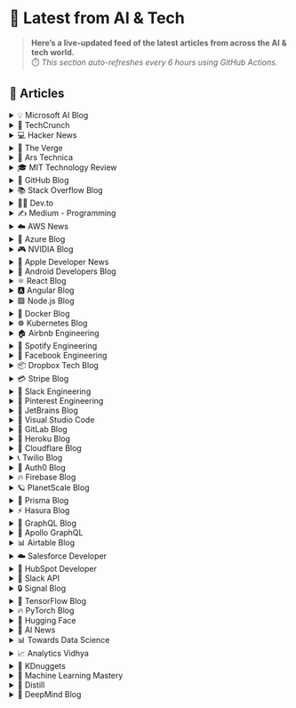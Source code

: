 # 📰 Latest from AI & Tech  

> **Here’s a live-updated feed of the latest articles from across the AI & tech world.**  
> ⏱️ *This section auto-refreshes every 6 hours using GitHub Actions.*

## 📰 Articles
<!-- BLOG-POST-LIST:START -->

<details>
<summary>💡 Microsoft AI Blog</summary>

- [A conversation with Kevin Scott: What’s next in AI](https://blogs.microsoft.com/ai/a-conversation-with-kevin-scott-whats-next-in-ai/) (2022-12-06)
- [From Hot Wheels to handling content: How brands are using Microsoft AI to be more productive and imaginative](https://blogs.microsoft.com/ai/from-hot-wheels-to-handling-content-how-brands-are-using-microsoft-ai-to-be-more-productive-and-imaginative/) (2022-10-12)
- [Microsoft open sources its ‘farm of the future’ toolkit](https://blogs.microsoft.com/ai/microsoft-open-sources-its-farm-of-the-future-toolkit/) (2022-10-06)
- [How data and AI will transform contact centres for financial services](https://cloudblogs.microsoft.com/industry-blog/en-gb/financial-services/2022/07/25/how-data-and-ai-will-transform-contact-centres-for-financial-services/) (2022-07-25)
- [AI-equipped drones study dolphins on the edge of extinction](https://news.microsoft.com/apac/features/ai-drones-dolphins-maui63/) (2022-07-21)

</details>

<details>
<summary>🚀 TechCrunch</summary>

- [Scenes from TechCrunch Disrupt 2025](https://techcrunch.com/2025/10/30/scenes-from-techcrunch-disrupt/) (2025-10-31)
- [Navan IPO tumbles 20% after historic debut under SEC shutdown workaround](https://techcrunch.com/2025/10/30/navan-ipo-tumbles-20-after-historic-debut-under-sec-shutdown-workaround/) (2025-10-30)
- [Nvidia is reportedly investing up to $1B in Poolside ](https://techcrunch.com/2025/10/30/nvidia-is-reportedly-investing-up-to-1-billion-in-poolside/) (2025-10-30)
- [Canva launches its own design model, adds new AI features to the platform](https://techcrunch.com/2025/10/30/canva-launches-its-own-design-model-adds-new-ai-features-to-the-platform/) (2025-10-30)
- [Bevel raises $10M Series A from General Catalyst for its AI health companion](https://techcrunch.com/2025/10/30/bevel-raises-10m-series-a-from-general-catalyst-for-its-ai-health-companion/) (2025-10-30)

</details>

<details>
<summary>💻 Hacker News</summary>

- [After delays, Egypt set for lavish opening of grand museum](https://phys.org/news/2025-10-delays-egypt-lavish-grand-museum.html) (2025-10-31)
- [Reasoning Models Reason Well, Until They Don't](https://arxiv.org/abs/2510.22371) (2025-10-31)
- [AMD Could Enter ARM Market with Sound Wave APU Built on TSMC 3nm Process](https://www.guru3d.com/story/amd-enters-arm-market-with-sound-wave-apu-built-on-tsmc-3nm-process/) (2025-10-31)
- [John Carmack on mutable variables](https://twitter.com/id_aa_carmack/status/1983593511703474196) (2025-10-31)
- [Roadmap for Improving the Type Checker](https://forums.swift.org/t/roadmap-for-improving-the-type-checker/82952) (2025-10-31)

</details>

<details>
<summary>📱 The Verge</summary>

- [Sora now lets you pay extra to make more AI videos](https://www.theverge.com/news/811241/sora-pay-for-extra-video-gens) (2025-10-31)
- [A bizarre Windows 11 bug duplicates Task Manager instead of closing it](https://www.theverge.com/news/811233/microsoft-windows-11-task-manager-duplicate-bug) (2025-10-31)
- [Microsoft&#8217;s agent platform play](https://www.theverge.com/tech/809889/github-agent-hq-platform-play-microsoft-jared-palmer-jay-parikh) (2025-10-31)
- [Tim Cook says more AIs are coming to Apple Intelligence](https://www.theverge.com/news/810735/tim-cook-ai-apple-intelligence-integrations) (2025-10-30)
- [Samsung’s AirPods Pro look-alikes have fallen to their best price in months](https://www.theverge.com/tech/810613/samsung-galaxy-buds-3-pro-anc-earbuds-deal-sale) (2025-10-30)

</details>

<details>
<summary>🔬 Ars Technica</summary>

- [“Unexpectedly, a deer briefly entered the family room”: Living with Gemini Home](https://arstechnica.com/google/2025/10/unexpectedly-a-deer-briefly-entered-the-family-room-living-with-gemini-home/) (2025-10-31)
- [Rocket Report: SpaceX surpasses shuttle launch total; Skyroot has big ambitions](https://arstechnica.com/space/2025/10/rocket-report-chinas-moon-rocket-to-debut-soon-arcaspace-is-back-sort-of/) (2025-10-31)
- [Calley Means is out of the White House; Casey Means misses Senate hearing](https://arstechnica.com/health/2025/10/the-means-siblings-darlings-of-maha-both-out-of-the-trump-admin-for-now/) (2025-10-30)
- [Man finally released a month after absurd arrest for reposting Trump meme](https://arstechnica.com/tech-policy/2025/10/man-finally-released-a-month-after-absurd-arrest-for-reposting-trump-meme/) (2025-10-30)
- [Leaker reveals which Pixels are vulnerable to Cellebrite phone hacking](https://arstechnica.com/gadgets/2025/10/leaker-reveals-which-pixels-are-vulnerable-to-cellebrite-phone-hacking/) (2025-10-30)

</details>

<details>
<summary>🎓 MIT Technology Review</summary>

- [The Download: down the Mandela effect rabbit hole, and the promise of a vaccine for colds](https://www.technologyreview.com/2025/10/31/1127444/the-download-down-the-mandela-effect-rabbit-hole-and-the-promise-of-a-vaccine-for-colds/) (2025-10-31)
- [Here’s why we don’t have a cold vaccine. Yet.](https://www.technologyreview.com/2025/10/31/1127408/heres-why-we-dont-have-a-cold-vaccine-yet/) (2025-10-31)
- [The Download: Introducing the new conspiracy age](https://www.technologyreview.com/2025/10/30/1127327/the-download-introducing-the-new-conspiracy-age/) (2025-10-30)
- [Leveraging the clinician’s expertise with agentic AI](https://www.technologyreview.com/2025/10/30/1125697/leveraging-the-clinicians-expertise-with-agentic-ai/) (2025-10-30)
- [Four thoughts from Bill Gates on climate tech](https://www.technologyreview.com/2025/10/30/1127056/four-thoughts-from-bill-gates-on-climate-tech/) (2025-10-30)

</details>

<details>
<summary>🐙 GitHub Blog</summary>

- [Measuring what matters: How offline evaluation of GitHub MCP Server works](https://github.blog/ai-and-ml/generative-ai/measuring-what-matters-how-offline-evaluation-of-github-mcp-server-works/) (2025-10-30)
- [Introducing Agent HQ: Any agent, any way you work](https://github.blog/news-insights/company-news/welcome-home-agents/) (2025-10-28)
- [Octoverse: A new developer joins GitHub every second as AI leads TypeScript to #1](https://github.blog/news-insights/octoverse/octoverse-a-new-developer-joins-github-every-second-as-ai-leads-typescript-to-1/) (2025-10-28)
- [Announcing the 2025 GitHub Partner Award winners 🎉](https://github.blog/news-insights/company-news/announcing-the-2025-github-partner-award-winners/) (2025-10-28)
- [How to find, install, and manage MCP servers with the GitHub MCP Registry](https://github.blog/ai-and-ml/generative-ai/how-to-find-install-and-manage-mcp-servers-with-the-github-mcp-registry/) (2025-10-24)

</details>

<details>
<summary>📚 Stack Overflow Blog</summary>

- [Vibe coding needs a spec, too](https://stackoverflow.blog/2025/10/31/vibe-coding-needs-a-spec-too/) (2025-10-31)
- [Live from the OpenAI forum: Learning to code in the age of AI](https://stackoverflow.blog/2025/10/30/live-from-the-openai-forum-learning-to-code-in-the-age-of-ai/) (2025-10-30)
- [Craft and quality beat speed and scale, with or without agents](https://stackoverflow.blog/2025/10/28/craft-and-quality-beat-speed-and-scale-with-or-without-agents/) (2025-10-28)
- [AI agents will succeed because one tool is better than ten](https://stackoverflow.blog/2025/10/27/ai-agents-will-succeed-because-one-tool-is-better-than-ten/) (2025-10-27)
- [Your runbooks are obsolete in the age of agents](https://stackoverflow.blog/2025/10/24/your-runbooks-are-obsolete-in-the-age-of-agents/) (2025-10-24)

</details>

<details>
<summary>👨‍💻 Dev.to</summary>

- [Worker Pools in Go: The Minimal Pattern I Use for High-Efficiency Concurrency](https://dev.to/evgeny_pantela/worker-pools-in-go-the-minimal-pattern-i-use-for-high-efficiency-concurrency-ein) (2025-10-31)
- [A Dashboard About Scammers, Telemarketers, My Cellphone, and Who Annoys Me Most](https://dev.to/caldas/a-dashboard-about-scammers-telemarketers-my-cellphone-and-who-annoys-me-most-2dml) (2025-10-31)
- [Understanding E Supply Chain Components: A Complete Guide for Modern Businesses](https://dev.to/pujagothi/understanding-e-supply-chain-components-a-complete-guide-for-modern-businesses-35gd) (2025-10-31)
- [ServiceNow Roles and Responsibilities: Complete Guide for 2025](https://dev.to/morrismoses149/servicenow-roles-and-responsibilities-complete-guide-for-2025-4ioa) (2025-10-31)
- [Rick Shiels Golf: Our Best Golf Challenge EVER](https://dev.to/youtube_golf/rick-shiels-golf-our-best-golf-challenge-ever-277e) (2025-10-31)

</details>

<details>
<summary>✍️ Medium - Programming</summary>

- [Genville 50](https://medium.com/@genville/genville-50-8da0cc0056dc?source=rss------programming-5) (2025-10-31)
- [09367743135شماره خاله #شماره خاله#تهران #شماره خاله#اصفهان
شماره خاله #شماره خاله# تهران #شماره…](https://medium.com/@4ugugfufififohioffiif/09367743135%D8%B4%D9%85%D8%A7%D8%B1%D9%87-%D8%AE%D8%A7%D9%84%D9%87-%D8%B4%D9%85%D8%A7%D8%B1%D9%87-%D8%AE%D8%A7%D9%84%D9%87-%D8%AA%D9%87%D8%B1%D8%A7%D9%86-%D8%B4%D9%85%D8%A7%D8%B1%D9%87-%D8%AE%D8%A7%D9%84%D9%87-%D8%A7%D8%B5%D9%81%D9%87%D8%A7%D9%86-%D8%B4%D9%85%D8%A7%D8%B1%D9%87-%D8%AE%D8%A7%D9%84%D9%87-%D8%B4%D9%85%D8%A7%D8%B1%D9%87-%D8%AE%D8%A7%D9%84%D9%87-%D8%AA%D9%87%D8%B1%D8%A7%D9%86-%D8%B4%D9%85%D8%A7%D8%B1%D9%87-ac9a180c6b89?source=rss------programming-5) (2025-10-31)
- [Stop Doing Video Transcoding Wrong](https://medium.com/@medipansh/stop-doing-video-transcoding-wrong-6732fde3e450?source=rss------programming-5) (2025-10-31)
- [09367743135شماره خاله #شماره خاله#تهران #شماره خاله#اصفهان
شماره خاله #شماره خاله# تهران #شماره…](https://medium.com/@4ugugfufififohioffiif/09367743135%D8%B4%D9%85%D8%A7%D8%B1%D9%87-%D8%AE%D8%A7%D9%84%D9%87-%D8%B4%D9%85%D8%A7%D8%B1%D9%87-%D8%AE%D8%A7%D9%84%D9%87-%D8%AA%D9%87%D8%B1%D8%A7%D9%86-%D8%B4%D9%85%D8%A7%D8%B1%D9%87-%D8%AE%D8%A7%D9%84%D9%87-%D8%A7%D8%B5%D9%81%D9%87%D8%A7%D9%86-%D8%B4%D9%85%D8%A7%D8%B1%D9%87-%D8%AE%D8%A7%D9%84%D9%87-%D8%B4%D9%85%D8%A7%D8%B1%D9%87-%D8%AE%D8%A7%D9%84%D9%87-%D8%AA%D9%87%D8%B1%D8%A7%D9%86-%D8%B4%D9%85%D8%A7%D8%B1%D9%87-20a4c95b81ba?source=rss------programming-5) (2025-10-31)
- [The Past And The Future Of Technology And Artificial Intelligence](https://medium.com/@oyewoleseye009/the-past-and-the-future-of-technology-and-artificial-intelligence-6aaa21647e1f?source=rss------programming-5) (2025-10-31)

</details>

<details>
<summary>☁️ AWS News</summary>

- [Build more accurate AI applications with Amazon Nova Web Grounding](https://aws.amazon.com/blogs/aws/build-more-accurate-ai-applications-with-amazon-nova-web-grounding/) (2025-10-28)
- [Amazon Nova Multimodal Embeddings: State-of-the-art embedding model for agentic RAG and semantic search](https://aws.amazon.com/blogs/aws/amazon-nova-multimodal-embeddings-now-available-in-amazon-bedrock/) (2025-10-28)
- [AWS Weekly Roundup: AWS RTB Fabric, AWS Customer Carbon Footprint Tool, AWS Secret-West Region, and more (October 27, 2025)](https://aws.amazon.com/blogs/aws/aws-weekly-roundup-aws-rtb-fabric-aws-customer-carbon-footprint-tool-aws-secret-west-region-and-more-october-27-2025/) (2025-10-27)
- [Introducing AWS RTB Fabric for real-time advertising technology workloads](https://aws.amazon.com/blogs/aws/introducing-aws-rtb-fabric-for-real-time-advertising-technology-workloads/) (2025-10-23)
- [Customer Carbon Footprint Tool Expands: Additional emissions categories including Scope 3 are now available](https://aws.amazon.com/blogs/aws/aws-customer-carbon-footprint-tool-now-includes-scope-3-emissions/) (2025-10-22)

</details>

<details>
<summary>🔵 Azure Blog</summary>

- [Fully managed cloud-to-cloud transfers with Azure Storage Mover](https://azure.microsoft.com/en-us/blog/fully-managed-cloud-to-cloud-transfers-with-azure-storage-mover/) (2025-10-23)
- [Microsoft named a Leader in the 2025 Gartner® Magic Quadrant™ for Distributed Hybrid Infrastructure](https://azure.microsoft.com/en-us/blog/microsoft-named-a-leader-in-the-2025-gartner-magic-quadrant-for-distributed-hybrid-infrastructure/) (2025-10-22)
- [The Signals Loop: Fine-tuning for world-class AI apps and agents ](https://azure.microsoft.com/en-us/blog/the-signals-loop-fine-tuning-for-world-class-ai-apps-and-agents/) (2025-10-21)
- [Innovation spotlight: How 3 customers are driving change with migration to Azure SQL](https://www.microsoft.com/en-us/sql-server/blog/2025/10/20/innovation-spotlight-how-3-customers-are-driving-change-with-migration-to-azure-sql/) (2025-10-20)
- [From queries to conversations: Unlock insights about your data using Azure Storage Discovery—now generally available](https://azure.microsoft.com/en-us/blog/from-queries-to-conversations-unlock-insights-about-your-data-using-azure-storage-discovery-now-generally-available/) (2025-10-16)

</details>

<details>
<summary>🎮 NVIDIA Blog</summary>

- [AI-Powered Mobile Clinics Deliver Breast Cancer Screening to India’s Rural Communities](https://blogs.nvidia.com/blog/medcognetics-ai-powered-breast-cancer-screening-india/) (2025-10-30)
- [Join the Resistance: ‘ARC Raiders’ Launches in the Cloud](https://blogs.nvidia.com/blog/geforce-now-thursday-arc-raiders/) (2025-10-30)
- [Into the Omniverse: Open World Foundation Models Generate Synthetic Worlds for Physical AI Development](https://blogs.nvidia.com/blog/scaling-physical-ai-omniverse/) (2025-10-29)
- [NVIDIA GTC Washington, DC: Live Updates on What’s Next in AI](https://blogs.nvidia.com/blog/nvidia-gtc-washington-dc-2025-news/) (2025-10-28)
- [NVIDIA AI Physics Transforms Aerospace and Automotive Design, Accelerating Engineering by 500x](https://blogs.nvidia.com/blog/ai-physics-aerospace-automotive-design-engineering/) (2025-10-28)

</details>

<details>
<summary>🍎 Apple Developer News</summary>

- [Price updates for apps, In-App Purchases, and subscriptions](https://developer.apple.com/news/?id=nomqoqfm) (2025-10-30)
- [Enhancements to help you submit and market your apps and games](https://developer.apple.com/news/?id=gf6mgrs6) (2025-10-29)
- [New requirement for apps using Sign in with Apple for account creation](https://developer.apple.com/news/?id=j9zukcr6) (2025-10-09)
- [Updated Apple Developer Program License Agreement now available](https://developer.apple.com/news/?id=fnkpd51y) (2025-10-08)
- [New requirements for apps available in Texas](https://developer.apple.com/news/?id=btkirlj8) (2025-10-08)

</details>

<details>
<summary>🤖 Android Developers Blog</summary>

- [ML Kit’s Prompt API: Unlock Custom On-Device Gemini Nano Experiences](https://android-developers.googleblog.com/2025/10/ml-kit-genai-prompt-api-alpha-release.html) (2025-10-30)
- [Kakao Mobility uses Gemini Nano on-device to reduce costs and boost call conversion by 45%](https://android-developers.googleblog.com/2025/10/kakao-mobility-uses-gemini-nano-on.html) (2025-10-30)
- [redBus uses Gemini Flash via Firebase AI Logic to boost the length of customer reviews by 57%](https://android-developers.googleblog.com/2025/10/redbus-gains-57-deeper-insights-into.html) (2025-10-30)
- [New agentic experiences for Android Studio, new AI APIs, the first Android XR device and more, in our Fall episode of The Android Show](https://android-developers.googleblog.com/2025/10/new-agentic-experiences-for-android.html) (2025-10-30)
- [New tools and programs to accelerate your success on Google Play](https://android-developers.googleblog.com/2025/10/new-tools-and-programs-to-accelerate.html) (2025-10-30)

</details>

<details>
<summary>⚛️ React Blog</summary>

- [React Labs: What We've Been Working On – June 2022](https://reactjs.org/blog/2022/06/15/react-labs-what-we-have-been-working-on-june-2022.html) (2022-06-15)
- [React v18.0](https://reactjs.org/blog/2022/03/29/react-v18.html) (2022-03-29)
- [How to Upgrade to React 18](https://reactjs.org/blog/2022/03/08/react-18-upgrade-guide.html) (2022-03-08)
- [React Conf 2021 Recap](https://reactjs.org/blog/2021/12/17/react-conf-2021-recap.html) (2021-12-17)
- [The Plan for React 18](https://reactjs.org/blog/2021/06/08/the-plan-for-react-18.html) (2021-06-08)

</details>

<details>
<summary>🅰️ Angular Blog</summary>

- [Angular support for generating apps in Google AI Studio is now available](https://blog.angular.dev/angular-support-for-generating-apps-in-google-ai-studio-is-now-available-3a3afde38f58?source=rss----447683c3d9a3---4) (2025-10-02)
- [Beyond the Horizon: How Angular is Embracing AI for Next-Gen Apps](https://blog.angular.dev/beyond-the-horizon-how-angular-is-embracing-ai-for-next-gen-apps-7a7ed706e1a3?source=rss----447683c3d9a3---4) (2025-09-16)
- [Angular Summer Update 2025](https://blog.angular.dev/angular-summer-update-2025-1987592a0b42?source=rss----447683c3d9a3---4) (2025-08-29)
- [The Angular Custom Profiling Track is now available](https://blog.angular.dev/the-angular-custom-profiling-track-is-now-available-0f9d8d36218a?source=rss----447683c3d9a3---4) (2025-07-02)
- [Announcing Angular v20](https://blog.angular.dev/announcing-angular-v20-b5c9c06cf301?source=rss----447683c3d9a3---4) (2025-05-28)

</details>

<details>
<summary>🟩 Node.js Blog</summary>

- [Node.js v25.1.0 (Current)](https://nodejs.org/en/blog/release/v25.1.0) (2025-10-28)
- [Node.js v22.21.1 (LTS)](https://nodejs.org/en/blog/release/v22.21.1) (2025-10-28)
- [Node.js v24.11.0 (LTS)](https://nodejs.org/en/blog/release/v24.11.0) (2025-10-28)
- [Node.js v22 to v24](https://nodejs.org/en/blog/migrations/v22-to-v24) (2025-10-28)
- [Node.js v20 to v22](https://nodejs.org/en/blog/migrations/v20-to-v22) (2025-10-28)

</details>

<details>
<summary>🐳 Docker Blog</summary>

- [Mr. Bones: A Pirate-Voiced Halloween Chatbot Powered by Docker Model Runner](https://www.docker.com/blog/talking-skeleton-docker-llm/) (2025-10-31)
- [theCUBE Research economic validation of Docker’s development platform](https://www.docker.com/blog/thecube-research-economic-validation-of-docker-development-platform/) (2025-10-30)
- [How to add MCP Servers to Claude Desktop with Docker MCP Toolkit](https://www.docker.com/blog/connect-mcp-servers-to-claude-desktop-with-mcp-toolkit/) (2025-10-27)
- [Docker Hub Incident Report – October 20, 2025](https://www.docker.com/blog/docker-hub-incident-report-october-20-2025/) (2025-10-24)
- [Your Org, Your Tools: Building a Custom MCP Catalog](https://www.docker.com/blog/build-custom-mcp-catalog/) (2025-10-24)

</details>

<details>
<summary>☸️ Kubernetes Blog</summary>

- [7 Common Kubernetes Pitfalls (and How I Learned to Avoid Them)](https://kubernetes.io/blog/2025/10/20/seven-kubernetes-pitfalls-and-how-to-avoid/) (2025-10-20)
- [Spotlight on Policy Working Group](https://kubernetes.io/blog/2025/10/18/wg-policy-spotlight-2025/) (2025-10-18)
- [Introducing Headlamp Plugin for Karpenter - Scaling and Visibility](https://kubernetes.io/blog/2025/10/06/introducing-headlamp-plugin-for-karpenter/) (2025-10-06)
- [Announcing Changed Block Tracking API support (alpha)](https://kubernetes.io/blog/2025/09/25/csi-changed-block-tracking/) (2025-09-25)
- [Kubernetes v1.34: Pod Level Resources Graduated to Beta](https://kubernetes.io/blog/2025/09/22/kubernetes-v1-34-pod-level-resources/) (2025-09-22)

</details>

<details>
<summary>🏠 Airbnb Engineering</summary>

- [GraphQL Data Mocking at Scale with LLMs and @generateMock](https://medium.com/airbnb-engineering/graphql-data-mocking-at-scale-with-llms-and-generatemock-30b380f12bd6?source=rss----53c7c27702d5---4) (2025-10-30)
- [From Static Rate Limiting to Adaptive Traffic Management in Airbnb’s Key-Value Store](https://medium.com/airbnb-engineering/from-static-rate-limiting-to-adaptive-traffic-management-in-airbnbs-key-value-store-29362764e5c2?source=rss----53c7c27702d5---4) (2025-10-09)
- [Building a Next-Generation Key-Value Store at Airbnb](https://medium.com/airbnb-engineering/building-a-next-generation-key-value-store-at-airbnb-0de8465ba354?source=rss----53c7c27702d5---4) (2025-09-24)
- [Viaduct, Five Years On: Modernizing the Data-Oriented Service Mesh](https://medium.com/airbnb-engineering/viaduct-five-years-on-modernizing-the-data-oriented-service-mesh-e66397c9e9a9?source=rss----53c7c27702d5---4) (2025-09-17)
- [Taming Service-Oriented Architecture Using A Data-Oriented Service Mesh](https://medium.com/airbnb-engineering/taming-service-oriented-architecture-using-a-data-oriented-service-mesh-da771a841344?source=rss----53c7c27702d5---4) (2025-09-16)

</details>

<details>
<summary>🎵 Spotify Engineering</summary>

- [Beyond Winning: Spotify’s Experiments with Learning Framework](https://engineering.atspotify.com/2025/9/spotifys-experiments-with-learning-framework/) (2025-09-23)
- [Incident Report: Spotify Outage on April 16, 2025](https://engineering.atspotify.com/2025/5/incident-report-spotify-outage-on-april-16-2025/) (2025-05-09)
- [Celebrating Five Years of Backstage: From Open Source Project to Enterprise Business](https://engineering.atspotify.com/2025/4/celebrating-five-years-of-backstage/) (2025-04-23)
- [A Behind-the-Scenes Look at How We Release the Spotify App (Part 1)](https://engineering.atspotify.com/2025/4/how-we-release-the-spotify-app-part-1/) (2025-04-17)
- [An Insider’s Tips for Taking the Certified Backstage Associate (CBA) Exam](https://engineering.atspotify.com/2025/3/certified-backstage-associate-exam-tips/) (2025-03-25)

</details>

<details>
<summary>👥 Facebook Engineering</summary>

- [Scaling Privacy Infrastructure for GenAI Product Innovation](https://engineering.fb.com/2025/10/23/security/scaling-privacy-infrastructure-for-genai-product-innovation/) (2025-10-23)
- [Disaggregated Scheduled Fabric: Scaling Meta’s AI Journey](https://engineering.fb.com/2025/10/20/data-center-engineering/disaggregated-scheduled-fabric-scaling-metas-ai-journey/) (2025-10-20)
- [Scaling LLM Inference: Innovations in Tensor Parallelism, Context Parallelism, and Expert Parallelism](https://engineering.fb.com/2025/10/17/ai-research/scaling-llm-inference-innovations-tensor-parallelism-context-parallelism-expert-parallelism/) (2025-10-17)
- [Branching in a Sapling Monorepo](https://engineering.fb.com/2025/10/16/developer-tools/branching-in-a-sapling-monorepo/) (2025-10-16)
- [10X Backbone: How Meta Is Scaling Backbone Connectivity for AI](https://engineering.fb.com/2025/10/16/data-center-engineering/10x-backbone-how-meta-is-scaling-backbone-connectivity-for-ai/) (2025-10-16)

</details>

<details>
<summary>📦 Dropbox Tech Blog</summary>

- [With Mobius Labs' Aana models, we're bringing deeper multimodal understanding to Dropbox Dash](https://dropbox.tech/machine-learning/mobius-labs-aana-dropbox-multimodal-understanding) (2025-10-23)
- [Half-Quadratic Quantization of large machine learning models](https://dropbox.tech/machine-learning/halfquadratic-quantization-of-large-machine-learning-models) (2025-10-22)
- [A practical blueprint for evaluating conversational AI at scale](https://dropbox.tech/machine-learning/practical-blueprint-evaluating-conversational-ai-at-scale-dash) (2025-10-02)
- [Hack Week 2025: How these engineers liquid-cooled a GPU server](https://dropbox.tech/culture/hack-week-2025-liquid-cooling-gpu-server) (2025-08-27)
- [Driving AI adoption at Dropbox: a conversation with CTO Ali Dasdan](https://dropbox.tech/culture/ai-adoption-productivity-dropbox-cto-ali-dasdan) (2025-08-19)

</details>

<details>
<summary>💳 Stripe Blog</summary>

- [Introducing stablecoin payments for subscriptions](https://stripe.com/blog/introducing-stablecoin-payments-for-subscriptions) (2025-10-14)
- [Introducing our agentic commerce solutions](https://stripe.com/blog/introducing-our-agentic-commerce-solutions) (2025-10-07)
- [Introducing Open Issuance from Bridge: A new platform to launch your own stablecoin](https://stripe.com/blog/introducing-open-issuance-from-bridge) (2025-09-30)
- [All our product updates from Stripe Tour New York](https://stripe.com/blog/all-our-product-updates-from-stripe-tour-new-york) (2025-09-30)
- [Developing an open standard for agentic commerce](https://stripe.com/blog/developing-an-open-standard-for-agentic-commerce) (2025-09-29)

</details>

<details>
<summary>💬 Slack Engineering</summary>

- [Advancing Our Chef Infrastructure: Safety Without Disruption](https://slack.engineering/advancing-our-chef-infrastructure-safety-without-disruption/) (2025-10-23)
- [Deploy Safety: Reducing customer impact from change](https://slack.engineering/deploy-safety/) (2025-10-07)
- [Building Slack’s Anomaly Event Response](https://slack.engineering/building-slacks-anomaly-event-response/) (2025-09-04)
- [Optimizing Our E2E Pipeline](https://slack.engineering/speedup-e2e-testing/) (2025-04-14)
- [How we built enterprise search to be secure and private](https://slack.engineering/how-we-built-enterprise-search-to-be-secure-and-private/) (2025-03-07)

</details>

<details>
<summary>📌 Pinterest Engineering</summary>

- [Identify User Journeys at Pinterest](https://medium.com/pinterest-engineering/identify-user-journeys-at-pinterest-b517f6275b42?source=rss-ef81ef829bcb------2) (2025-10-21)
- [Tracking Down Mysterious ML Training Stalls](https://medium.com/@Pinterest_Engineering/tracking-down-mysterious-ml-training-stalls-5290bb19be6d?source=rss-ef81ef829bcb------2) (2025-10-17)
- [Next Gen Data Processing at Massive Scale At Pinterest With Moka (Part 2 of 2)](https://medium.com/pinterest-engineering/next-gen-data-processing-at-massive-scale-at-pinterest-with-moka-part-2-of-2-d0210ded34e0?source=rss-ef81ef829bcb------2) (2025-09-10)
- [Developer Experience at Pinterest: The Journey to PinConsole](https://medium.com/pinterest-engineering/developer-experience-at-pinterest-the-journey-to-pinconsole-b34ac9e3bdd9?source=rss-ef81ef829bcb------2) (2025-08-22)
- [Debugging the One-in-a-Million Failure: Migrating Pinterest’s Search Infrastructure to Kubernetes](https://medium.com/pinterest-engineering/debugging-the-one-in-a-million-failure-migrating-pinterests-search-infrastructure-to-kubernetes-bef9af9dabf4?source=rss-ef81ef829bcb------2) (2025-07-16)

</details>

<details>
<summary>💎 JetBrains Blog</summary>

- [[Livestream recording] Maximizing TeamCity: New Features in Action and a Look Ahead](https://blog.jetbrains.com/teamcity/2025/10/livestream-recording-maximizing-teamcity/) (2025-10-30)
- [Grazie’s Next Step: Built-In Language Intelligence for Your IDE](https://blog.jetbrains.com/grazie/2025/10/grazie-s-next-step-built-in-language-intelligence-for-your-ide/) (2025-10-30)
- [JetBrains Becomes Cloud9’s Official AI-Powered Coding Partner](https://blog.jetbrains.com/blog/2025/10/29/jetbrains-becomes-cloud9s-official-ai-powered-coding-partner/) (2025-10-29)
- [Simplifying Distributed Systems: Jason Taylor Shows How .NET Aspire Makes the Complex Feel Effortless](https://blog.jetbrains.com/dotnet/2025/10/29/simplifying-distributed-systems-dotnet-aspire-jason-taylor/) (2025-10-29)
- [The MPS 2025.3 Early Access Program Has Started](https://blog.jetbrains.com/mps/2025/10/the-mps-2025-3-eap-has-started/) (2025-10-29)

</details>

<details>
<summary>📝 Visual Studio Code</summary>

- [Expanding Model Choice in VS Code with Bring Your Own Key](https://code.visualstudio.com/blogs/2025/10/22/bring-your-own-key) (2025-10-22)
- [September 2025 (version 1.105)](https://code.visualstudio.com/updates/v1_105) (2025-10-09)
- [Introducing auto model selection (preview)](https://code.visualstudio.com/blogs/2025/09/15/autoModelSelection) (2025-09-15)
- [August 2025 (version 1.104)](https://code.visualstudio.com/updates/v1_104) (2025-09-11)
- [VS Code Dev Days – Join an event near you to learn about AI-assisted development](https://code.visualstudio.com/blogs/2025/08/27/vscode-dev-days) (2025-08-26)

</details>

<details>
<summary>🦊 GitLab Blog</summary>

- [Ace your planning without the context-switching](https://about.gitlab.com/blog/ace-your-planning-without-the-context-switching/) (2025-10-28)
- [Modernize Java applications quickly with GitLab Duo with Amazon Q](https://about.gitlab.com/blog/modernize-java-applications-quickly-with-gitlab-duo-with-amazon-q/) (2025-10-22)
- [Delivering faster and smarter scans with Advanced SAST](https://about.gitlab.com/blog/delivering-faster-and-smarter-scans-with-advanced-sast/) (2025-10-21)
- [GitLab 18.5: Intelligence that moves software development forward](https://about.gitlab.com/blog/gitlab-18-5-intelligence-that-moves-software-development-forward/) (2025-10-21)
- [Claude Haiku 4.5 now available in GitLab Duo Agentic Chat](https://about.gitlab.com/blog/claude-haiku-4-5-now-available-in-gitlab-duo-agentic-chat/) (2025-10-20)

</details>

<details>
<summary>💜 Heroku Blog</summary>

- [Heroku Connect: Faster, More Reliable Data Sync with Salesforce CDC](https://www.heroku.com/blog/heroku-connect-data-sync-with-salesforce-cdc/) (2025-10-30)
- [Heroku Introduces New Innovations to Expand the Capabilities of Every Salesforce Org](https://www.heroku.com/blog/new-innovations-expand-capabilities-every-salesforce-org/) (2025-10-14)
- [Introducing the Next Generation of Heroku Postgres – Unlocking Performance, Scale, and Zero-Friction Ops](https://www.heroku.com/blog/introducing-the-next-generation-of-heroku-postgres/) (2025-10-14)
- [Welcome to Heroku Vibes](https://www.heroku.com/blog/turn-ideas-into-apps-heroku-vibes-pilot/) (2025-10-08)
- [Heroku AI Studio is Your Workspace for Smarter, Faster AI Apps](https://www.heroku.com/blog/heroku-ai-studio-workspace-for-smarter-faster-ai-apps/) (2025-09-17)

</details>

<details>
<summary>🔶 Cloudflare Blog</summary>

- [Beyond IP lists: a registry format for bots and agents](https://blog.cloudflare.com/agent-registry/) (2025-10-30)
- [Anonymous credentials: rate-limiting bots and agents without compromising privacy](https://blog.cloudflare.com/private-rate-limiting/) (2025-10-30)
- [Policy, privacy and post-quantum: anonymous credentials for everyone](https://blog.cloudflare.com/pq-anonymous-credentials/) (2025-10-30)
- [Measuring characteristics of TCP connections at Internet scale](https://blog.cloudflare.com/measuring-network-connections-at-scale/) (2025-10-29)
- [One IP address, many users: detecting CGNAT to reduce collateral effects](https://blog.cloudflare.com/detecting-cgn-to-reduce-collateral-damage/) (2025-10-29)

</details>

<details>
<summary>📞 Twilio Blog</summary>

- [
The Future of BPO in the Age of AI and Automation: A Conversational Recap
](
https://www.twilio.com/en-us/blog/insights/the-future-of-bpo-in-the-age-of-ai-and-automation--a-conversatio
) (2025-10-29)
- [
October 2025 Fraud Update: How ISVs can Prepare for the Holiday Season
](
https://www.twilio.com/en-us/blog/insights/best-practices/quarterly-fraud-update-october-2025
) (2025-10-28)
- [
Making Alt Text Fast: How Twilio Scaled Docs Accessibility with Automation
](
https://www.twilio.com/en-us/blog/developers/docs-accessibility-automation-llm-prompts
) (2025-10-27)
- [
Regulatory & Compliance Corner – October 2025
](
https://www.twilio.com/en-us/blog/insights/2025-october-regulatory-updates
) (2025-10-27)
- [
What Is IVR (Interactive Voice Response) for Call Centers?
](
https://www.twilio.com/en-us/blog/ivr-what-it-is-and-how-it-benefits-contact-center
) (2025-10-25)

</details>

<details>
<summary>🔐 Auth0 Blog</summary>

- [Auth0 for Scaling Apps: Advanced Security and Authentication
](https://auth0.com/blog/auth0-scaling-apps-security-authentication/) (2025-10-30)
- [MS Agent Framework and Python: Use the Auth0 Token Vault to Call Third-Party APIs](https://auth0.com/blog/microsoft-agent-framework-python-auth0-token-vault/) (2025-10-27)
- [Securing AI Agents: Mitigate Excessive Agency with Zero Trust Security](https://auth0.com/blog/mitigate-excessive-agency-ai-agents/) (2025-10-27)
- [Social or Enterprise: Which Connection is Right?
](https://auth0.com/blog/deciding-between-social-enterprise-connection/) (2025-10-21)
- [Introducing CheckMate for Auth0: A New Auth0 Security Tool](https://auth0.com/blog/introducing-checkmate-for-auth0/) (2025-10-20)

</details>

<details>
<summary>🔥 Firebase Blog</summary>

- [#FirebaserFriday: Frank van Puffelen](http://firebase.googleblog.com/2022/02/meet-firebaser-Puf.html) (2022-03-18)
- [How Firebase Performance Monitoring optimized app startup time](http://firebase.googleblog.com/2022/03/how-Firebase-Performance-Monitoring-optimized-app-startup-time.html) (2022-03-09)
- [Using Machine Learning to optimize mobile game experiences](http://firebase.googleblog.com/2022/02/custom-ondevice-machine-learning.html) (2022-02-15)
- [Accept Payments with Cloud Firestore and Google Pay](http://firebase.googleblog.com/2022/02/accept-payments-with-Cloud-Firestore-and-Google-Pay.html) (2022-02-11)
- [Everything you need to know about Remote Config’s latest personalization feature](http://firebase.googleblog.com/2022/01/remote-config-personalization-overview.html) (2022-01-26)

</details>

<details>
<summary>🪐 PlanetScale Blog</summary>

- [$5 PlanetScale](https://planetscale.com/blog/5-dollar-planetscale) (2025-10-30)
- [Benchmarking Postgres 17 vs 18](https://planetscale.com/blog/benchmarking-postgres-17-vs-18) (2025-10-14)
- [Larger than RAM Vector Indexes for Relational Databases](https://planetscale.com/blog/larger-than-ram-vector-indexes-for-relational-databases) (2025-10-01)
- [Partnering with Cloudflare to bring you the fastest globally distributed applications](https://planetscale.com/blog/partnering-with-cloudflare-fastest-applications) (2025-09-24)
- [Processes and Threads](https://planetscale.com/blog/processes-and-threads) (2025-09-24)

</details>

<details>
<summary>🔷 Prisma Blog</summary>

- [Key takeaways from the Discover Data DX virtual event](https://www.prisma.io/blog/datadx-event-recap-z5Pcp6HzBz5m) (2023-12-13)
- [Prisma Accelerate now in General Availability](https://www.prisma.io/blog/accelerate-ga-release-I9cQM6bSf2g6) (2023-10-26)
- [Support for Serverless Database Drivers in Prisma ORM Is Now in Preview](https://www.prisma.io/blog/serverless-database-drivers-KML1ehXORxZV) (2023-10-06)
- [Launching the Data DX Manifesto: Shaping a new paradigm in data-driven development](https://www.prisma.io/blog/datadx-manifesto-ikgyqj170k8h) (2023-10-05)
- [SQLite on the Edge: Prisma Support for Turso is in Early Access](https://www.prisma.io/blog/prisma-turso-ea-support-rXGd_Tmy3UXX) (2023-09-28)

</details>

<details>
<summary>⚡ Hasura Blog</summary>

- [Data access layer: Unlocking the full potential of financial data](https://hasura.io/blog/data-access-layer-unlocking-the-full-potential-of-financial-data/) (2025-03-24)
- [Time-traveling through your data architecture: Using data agents to understand change](https://hasura.io/blog/time-traveling-through-your-data-architecture-using-data-agents-to-understand-change/) (2025-03-19)
- [Data products, data contracts: A new model for data management in financial services](https://hasura.io/blog/data-products-data-contracts-a-new-model-for-data-management-in-financial-services/) (2025-03-18)
- [How PromptQL achieves 100% accuracy for AI on enterprise data](https://hasura.io/blog/how-promptql-achieves-100-accuracy-for-ai-on-enterprise-data/) (2025-03-11)
- [Hasura: Powerful access control on MongoDB data](https://hasura.io/blog/hasura-powerful-access-control-on-mongodb-data/) (2025-03-05)

</details>

<details>
<summary>🔗 GraphQL Blog</summary>

- [GraphQL Locals 2025: Increasing Support](https://graphql.org/blog/2025-10-16-graphql-local-initiative-update) (2025-10-16)
- [Announcing the GraphQL AI Working Group](https://graphql.org/blog/2025-10-14-announcing-ai-wg) (2025-10-14)
- [Introducing the New GraphQL.org: A Decade of Evolution, Redesigned](https://graphql.org/blog/2025-09-08-announcing-graphqldotorg) (2025-09-08)
- [Announcing the September 2025 Edition of the GraphQL Specification](https://graphql.org/blog/2025-09-08-september-edition) (2025-09-08)
- [GraphQL: Supercharging AI](https://graphql.org/blog/2025-07-03-graphql-supercharging-ai) (2025-07-03)

</details>

<details>
<summary>🚀 Apollo GraphQL</summary>

- [Apollo MCP Server 1.0 is Generally Available](https://www.apollographql.com/blog/apollo-mcp-server-1-0-is-generally-available) (2025-10-07)
- [GraphOS Router APM Dashboard Templates for Datadog](https://www.apollographql.com/blog/graphos-router-apm-dashboard-templates-for-datadog) (2025-10-07)
- [Announcing Apollo iOS 2.0](https://www.apollographql.com/blog/announcing-apollo-ios-2-0) (2025-10-07)
- [GraphQL Summit 2025 Product Highlights: Building the future of AI and Apps](https://www.apollographql.com/blog/graphql-summit-2025-apollo-product-announcements) (2025-10-07)
- [Subgraph and Connector Insights: Empowering Developers Through Endpoint Observability](https://www.apollographql.com/blog/subgraph-and-connector-insights) (2025-10-07)

</details>

<details>
<summary>📊 Airtable Blog</summary>

- [Applications closing for the Airtable AI Incubator](https://blog.airtable.com/applications-closing-for-the-airtable-ai-incubator/) (2025-09-29)
- [Automate 5X more work at the same cost with Airtable AI](https://blog.airtable.com/airtable-ai-price-change/) (2025-05-14)
- [Airtable is now available in AWS Marketplace](https://blog.airtable.com/airtable-available-in-aws-marketplace/) (2024-11-12)
- [It’s time to change the way we build digital products. Introducing, ProductCentral.](https://blog.airtable.com/change-way-build-digital-products/) (2024-10-15)
- [New capabilities to unlock agility at scale](https://blog.airtable.com/launching-new-capabilities-for-the-enterprise/) (2024-09-26)

</details>

<details>
<summary>☁️ Salesforce Developer</summary>

- [Connect Data 360 to Databricks Using Salesforce IDP](https://developer.salesforce.com/blogs/2025/10/connect-data-360-to-databricks-using-salesforce-idp.html) (2025-10-30)
- [Build and Optimize Agents with New Agentforce 360 Features](https://developer.salesforce.com/blogs/2025/10/build-and-optimize-agents-with-new-agentforce-360-features.html) (2025-10-29)
- [Vibe Code Lightning Web Components with Salesforce DX MCP](https://developer.salesforce.com/blogs/2025/10/vibe-code-lightning-web-components-with-salesforce-dx-mcp.html) (2025-10-28)
- [Customize Agent Conversations with Adaptive Response Formats](https://developer.salesforce.com/blogs/2025/10/customize-agent-conversations-with-adaptive-response-formats.html) (2025-10-23)
- [AIエージェント開発の悩みを解決！Agent Scriptとハイブリッド推論のすすめ](https://developer.salesforce.com/blogs/2025/10/ai%e3%82%a8%e3%83%bc%e3%82%b8%e3%82%a7%e3%83%b3%e3%83%88%e9%96%8b%e7%99%ba%e3%81%ae%e6%82%a9%e3%81%bf%e3%82%92%e8%a7%a3%e6%b1%ba%ef%bc%81agent-script%e3%81%a8%e3%83%8f%e3%82%a4%e3%83%96%e3%83%aa.html) (2025-10-22)

</details>

<details>
<summary>🧡 HubSpot Developer</summary>

- [Unlocking the Power of Webhooks & Custom Workflow Actions in HubSpot’s New Developer Platform](https://developers.hubspot.com/blog/unlocking-the-power-of-webhooks-workflow-actions-in-hubspots-new-developer-platform) (2025-10-22)
- [Optimizing Developer Docs in the Age of AI: Our Mintlify Migration Story](https://developers.hubspot.com/blog/optimizing-developer-docs-in-the-age-of-ai-our-mintlify-migration-story) (2025-10-09)
- [Navigating Serverless Functions on HubSpot’s New Developer Platform](https://developers.hubspot.com/blog/navigating-serverless-functions-on-hubspots-new-developer-platform) (2025-10-02)
- [Building Omnichannel Customer Connections at HubSpot: A Look Under the Hood](https://developers.hubspot.com/blog/building-omnichannel-customer-connections-at-hubspot) (2025-09-25)
- [From Legacy Apps to Platform Speed: Building with the New Developer Platform](https://developers.hubspot.com/blog/from-legacy-apps-to-platform-speed-building-with-developer-platform) (2025-09-23)

</details>

<details>
<summary>💬 Slack API</summary>

- [Customer Connection: How It Drives Loyalty and Business Growth](https://slack.com/blog/collaboration/customer-connection-how-it-drives-loyalty-and-business-growth) (2025-10-23)
- [Master Effective Communication Skills With These 10 Techniques](https://slack.com/blog/collaboration/master-effective-communication-skills-with-these-10-techniques) (2025-10-23)
- [What Is Customer Data Integration, and Why Is It Important?](https://slack.com/blog/transformation/what-is-customer-data-integration-and-why-is-it-important) (2025-10-23)
- [AI in Slack: Work Faster and Smarter, Right Where You Are](https://slack.com/blog/productivity/agentic-productivity-with-slack) (2025-10-23)
- [What Is Multifactor Authentication (MFA): Definition and Benefits](https://slack.com/blog/productivity/what-is-multifactor-authentication-mfa-definition-and-benefits) (2025-10-22)

</details>

<details>
<summary>🔒 Signal Blog</summary>

- [Signal Protocol and Post-Quantum Ratchets](https://signal.org/blog/spqr/) (2025-10-02)
- [Introducing Signal Secure Backups](https://signal.org/blog/introducing-secure-backups/) (2025-09-08)
- [By Default, Signal Doesn't Recall](https://signal.org/blog/signal-doesnt-recall/) (2025-05-21)
- [A Synchronized Start for Linked Devices](https://signal.org/blog/a-synchronized-start-for-linked-devices/) (2025-01-27)
- [Improving Private Signal Calls: Call Links & More](https://signal.org/blog/call-links/) (2024-11-11)

</details>

<details>
<summary>🧠 TensorFlow Blog</summary>

- [What's new in TensorFlow 2.20](https://blog.tensorflow.org/2025/08/whats-new-in-tensorflow-2-20.html) (2025-08-19)
- [What's new in TensorFlow 2.19](https://blog.tensorflow.org/2025/03/whats-new-in-tensorflow-2-19.html) (2025-03-13)
- [Introducing Wake Vision: A High-Quality, Large-Scale Dataset for TinyML Computer Vision Applications](https://blog.tensorflow.org/2024/12/introducing-wake-vision-new-dataset-for-person-detection-in-tinyml.html) (2024-12-05)
- [MLSysBook.AI: Principles and Practices of Machine Learning Systems Engineering](https://blog.tensorflow.org/2024/11/mlsysbookai-principles-and-practices-of-machine-learning-systems-engineering.html) (2024-11-19)
- [What's new in TensorFlow 2.18](https://blog.tensorflow.org/2024/10/whats-new-in-tensorflow-218.html) (2024-10-28)

</details>

<details>
<summary>🔥 PyTorch Blog</summary>

- [Monarch + Lightning AI: Unlocking New Possibilities in Distributed Training](https://pytorch.org/blog/integration-idea-monarch/) (2025-10-22)
- [torchcomms: a modern PyTorch communications API](https://pytorch.org/blog/torchcomms/) (2025-10-22)
- [Helion: A High-Level DSL for Performant and Portable ML Kernels](https://pytorch.org/blog/helion/) (2025-10-22)
- [Introducing ExecuTorch 1.0: Powering the next generation of edge AI](https://pytorch.org/blog/introducing-executorch-1-0/) (2025-10-22)
- [Introducing PyTorch Monarch](https://pytorch.org/blog/introducing-pytorch-monarch/) (2025-10-22)

</details>

<details>
<summary>🤗 Hugging Face</summary>

- [Voice Cloning with Consent](https://huggingface.co/blog/voice-consent-gate) (2025-10-28)
- [Streaming datasets: 100x More Efficient](https://huggingface.co/blog/streaming-datasets) (2025-10-27)
- [huggingface_hub v1.0: Five Years of Building the Foundation of Open Machine Learning](https://huggingface.co/blog/huggingface-hub-v1) (2025-10-27)
- [Building the Open Agent Ecosystem Together: Introducing OpenEnv](https://huggingface.co/blog/openenv) (2025-10-23)
- [Hugging Face and VirusTotal collaborate to strengthen AI security](https://huggingface.co/blog/virustotal) (2025-10-22)

</details>

<details>
<summary>🤖 AI News</summary>

- [Bending Spoons’ acquisition of AOL shows the value of legacy platforms](https://www.artificialintelligence-news.com/news/bending-spoons-acquisition-of-aol-shows-the-value-of-legacy-platforms/) (2025-10-30)
- [Thailand becomes one of the first in Asia to get the Sora app](https://www.artificialintelligence-news.com/news/thailand-becomes-one-of-the-first-in-asia-to-get-the-sora-app/) (2025-10-30)
- [Inside Samsung’s semiconductor recovery: How AI demand reversed four quarters of decline](https://www.artificialintelligence-news.com/news/samsung-semiconductor-recovery-q3-2025/) (2025-10-30)
- [Reco wants to eliminate the blind spot of shadow AI](https://www.artificialintelligence-news.com/news/reco-wants-to-eliminate-the-blind-spot-of-shadow-ai/) (2025-10-30)
- [Cursor 2.0 pivots to multi-agent AI coding, debuts Composer model](https://www.artificialintelligence-news.com/news/cursor-2-pivots-multi-agent-ai-coding-debuts-composer-model/) (2025-10-29)

</details>

<details>
<summary>📊 Towards Data Science</summary>

- [RF-DETR Under the Hood: The Insights of a Real-Time Transformer Detection](https://towardsdatascience.com/rf-detr-under-the-hood-the-insights-of-a-real-time-transformer-detection/) (2025-10-31)
- [Building a Rules Engine from First Principles](https://towardsdatascience.com/building-a-rules-engine-from-first-principles/) (2025-10-30)
- [Build LLM Agents Faster with Datapizza AI](https://towardsdatascience.com/datapizza-the-ai-framework-made-in-italy/) (2025-10-30)
- [“Systems thinking helps me put the big picture front and center”](https://towardsdatascience.com/systems-thinking-helps-me-put-the-big-picture-front-and-center/) (2025-10-30)
- [4 Techniques to Optimize Your LLM Prompts for Cost, Latency and Performance](https://towardsdatascience.com/4-techniques-to-optimize-your-llm-prompts-for-cost-latency-and-performance/) (2025-10-29)

</details>

<details>
<summary>📈 Analytics Vidhya</summary>

- [What is gpt-oss-safeguard? OpenAI’s Policy-Driven Safety Model](https://www.analyticsvidhya.com/blog/2025/10/gpt-oss-safeguard/) (2025-10-30)
- [I Built a Working App in 4 Minutes, Thanks to Manus 1.5](https://www.analyticsvidhya.com/blog/2025/10/working-app-in-minutes-manus-1-5/) (2025-10-30)
- [Grokipedia vs Wikipedia: Elon Musk’s AI Encyclopedia is Here!](https://www.analyticsvidhya.com/blog/2025/10/grokipedia-elon-musks-ai-encyclopedia/) (2025-10-29)
- [Train Your AI Agents Like a Pro with Microsoft Agent Lightning (Full Setup & Workflow) ](https://www.analyticsvidhya.com/blog/2025/10/microsoft-agent-lightning/) (2025-10-29)
- [Guide to Node-level Caching in LangGraph](https://www.analyticsvidhya.com/blog/2025/10/caching-in-langgraph/) (2025-10-28)

</details>

<details>
<summary>💎 KDnuggets</summary>

- [Generative AI Hype Check: Can It Really Transform SDLC?](https://www.kdnuggets.com/2025/10/damcosolutions/generative-ai-hype-check-can-it-really-transform-sdlc) (2025-10-29)
- [Collecting Real-Time Data with APIs: A Hands-On Guide Using Python](https://www.kdnuggets.com/collecting-real-time-data-with-apis-a-hands-on-guide-using-python) (2025-10-29)
- [Top 5 Text-to-Speech Open Source Models](https://www.kdnuggets.com/top-5-text-to-speech-open-source-models) (2025-10-29)
- [API Development for Web Apps and Data Products](https://www.kdnuggets.com/api-development-for-web-apps-and-data-products) (2025-10-28)
- [7 Free Remote MCPs You Must Use As A Developer](https://www.kdnuggets.com/7-free-remote-mcps-you-must-use-as-a-developer) (2025-10-28)

</details>

<details>
<summary>🎯 Machine Learning Mastery</summary>

- [7 Machine Learning Projects to Land Your Dream Job in 2026](https://machinelearningmastery.com/7-machine-learning-projects-to-land-your-dream-job-in-2026/) (2025-10-30)
- [7 Advanced Feature Engineering Tricks for Text Data Using LLM Embeddings](https://machinelearningmastery.com/7-advanced-feature-engineering-tricks-for-text-data-using-llm-embeddings/) (2025-10-29)
- [The Complete Guide to Model Context Protocol](https://machinelearningmastery.com/the-complete-guide-to-model-context-protocol/) (2025-10-28)
- [10 Python One-Liners for Generating Time Series Features](https://machinelearningmastery.com/10-python-one-liners-for-generating-time-series-features/) (2025-10-27)
- [The Complete Guide to Pydantic for Python Developers](https://machinelearningmastery.com/the-complete-guide-to-pydantic-for-python-developers/) (2025-10-24)

</details>

<details>
<summary>🔬 Distill</summary>

- [Understanding Convolutions on Graphs](https://distill.pub/2021/understanding-gnns) (2021-09-02)
- [A Gentle Introduction to Graph Neural Networks](https://distill.pub/2021/gnn-intro) (2021-09-02)
- [Distill Hiatus](https://distill.pub/2021/distill-hiatus) (2021-07-02)
- [Adversarial Reprogramming of Neural Cellular Automata](https://distill.pub/selforg/2021/adversarial) (2021-05-06)
- [Weight Banding](https://distill.pub/2020/circuits/weight-banding) (2021-04-08)

</details>

<details>
<summary>🧠 DeepMind Blog</summary>

- [Accelerating discovery with the AI for Math Initiative](https://deepmind.google/discover/blog/accelerating-discovery-with-the-ai-for-math-initiative/) (2025-10-29)
- [Bringing AI to the next generation of fusion energy](https://deepmind.google/discover/blog/bringing-ai-to-the-next-generation-of-fusion-energy/) (2025-10-16)
- [How a Gemma model helped discover a new potential cancer therapy pathway](https://deepmind.google/discover/blog/how-a-gemma-model-helped-discover-a-new-potential-cancer-therapy-pathway/) (2025-10-16)
- [Introducing Veo 3.1 and advanced creative capabilities](https://deepmind.google/discover/blog/introducing-veo-3-1-and-advanced-creative-capabilities/) (2025-10-15)
- [Introducing the Gemini 2.5 Computer Use model](https://deepmind.google/discover/blog/introducing-the-gemini-2-5-computer-use-model/) (2025-10-08)

</details>
<!-- BLOG-POST-LIST:END -->
